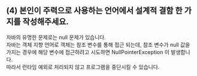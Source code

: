## (4) 본인이 주력으로 사용하는 언어에서 설계적 결함 한 가지를 작성해주세요.
자바의 유명한 문제로는 null 문제가 있습니다.</br>
자바는 객체 지향 언어로 객체는 참조 변수를 통해 접근 되는데, 참조 변수가 null 값을 가지는 경우에 해당 변수에 접근하려고 시도하면 NullPointerException 이 발생합니다.</br>
따라서 런타임 예외로 처리되지 않고 프로그램을 중단시킬 수 있습니다.
